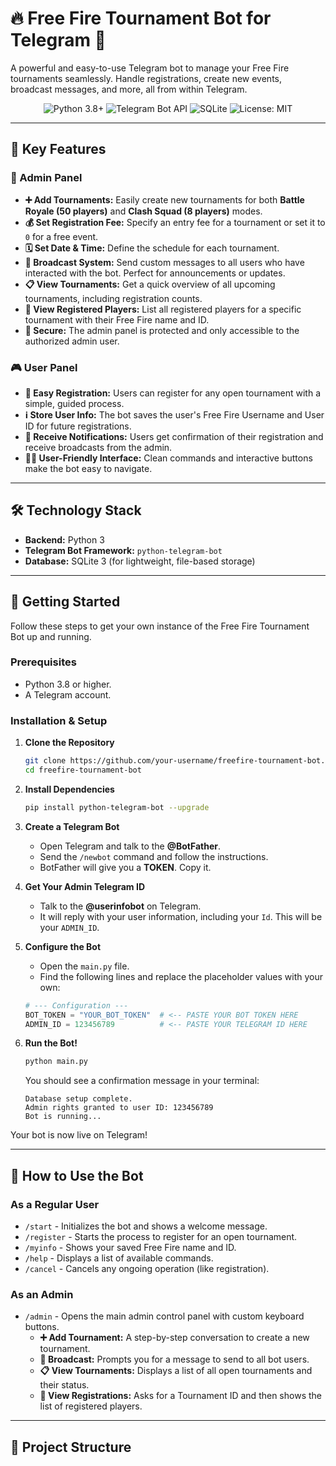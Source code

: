 # 🔥 Free Fire Tournament Bot for Telegram 🤖

A powerful and easy-to-use Telegram bot to manage your Free Fire tournaments seamlessly. Handle registrations, create new events, broadcast messages, and more, all from within Telegram.

<p align="center">
  <img src="https://img.shields.io/badge/Python-3.8%2B-blue?style=for-the-badge&logo=python" alt="Python 3.8+">
  <img src="https://img.shields.io/badge/Telegram%20Bot%20API-v6.x-blue?style=for-the-badge&logo=telegram" alt="Telegram Bot API">
  <img src="https://img.shields.io/badge/Database-SQLite-blue?style=for-the-badge&logo=sqlite" alt="SQLite">
  <img src="https://img.shields.io/badge/License-MIT-green?style=for-the-badge" alt="License: MIT">
</p>

---

## 🌟 Key Features

### 👑 Admin Panel
-   **➕ Add Tournaments:** Easily create new tournaments for both **Battle Royale (50 players)** and **Clash Squad (8 players)** modes.
-   **💰 Set Registration Fee:** Specify an entry fee for a tournament or set it to `0` for a free event.
-   **🗓️ Set Date & Time:** Define the schedule for each tournament.
-   **📢 Broadcast System:** Send custom messages to all users who have interacted with the bot. Perfect for announcements or updates.
-   **📋 View Tournaments:** Get a quick overview of all upcoming tournaments, including registration counts.
-   **👥 View Registered Players:** List all registered players for a specific tournament with their Free Fire name and ID.
-   **🔐 Secure:** The admin panel is protected and only accessible to the authorized admin user.

### 🎮 User Panel
-   **📝 Easy Registration:** Users can register for any open tournament with a simple, guided process.
-   **ℹ️ Store User Info:** The bot saves the user's Free Fire Username and User ID for future registrations.
-   **🔔 Receive Notifications:** Users get confirmation of their registration and receive broadcasts from the admin.
-   **🙋‍♀️ User-Friendly Interface:** Clean commands and interactive buttons make the bot easy to navigate.

---

## 🛠️ Technology Stack

-   **Backend:** Python 3
-   **Telegram Bot Framework:** `python-telegram-bot`
-   **Database:** SQLite 3 (for lightweight, file-based storage)

---

## 🚀 Getting Started

Follow these steps to get your own instance of the Free Fire Tournament Bot up and running.

### Prerequisites

-   Python 3.8 or higher.
-   A Telegram account.

### Installation & Setup

1.  **Clone the Repository**
    ```bash
    git clone https://github.com/your-username/freefire-tournament-bot.git
    cd freefire-tournament-bot
    ```

2.  **Install Dependencies**
    ```bash
    pip install python-telegram-bot --upgrade
    ```

3.  **Create a Telegram Bot**
    -   Open Telegram and talk to the **@BotFather**.
    -   Send the `/newbot` command and follow the instructions.
    -   BotFather will give you a **TOKEN**. Copy it.

4.  **Get Your Admin Telegram ID**
    -   Talk to the **@userinfobot** on Telegram.
    -   It will reply with your user information, including your `Id`. This will be your `ADMIN_ID`.

5.  **Configure the Bot**
    -   Open the `main.py` file.
    -   Find the following lines and replace the placeholder values with your own:
    ```python
    # --- Configuration ---
    BOT_TOKEN = "YOUR_BOT_TOKEN"  # <-- PASTE YOUR BOT TOKEN HERE
    ADMIN_ID = 123456789          # <-- PASTE YOUR TELEGRAM ID HERE
    ```

6.  **Run the Bot!**
    ```bash
    python main.py
    ```
    You should see a confirmation message in your terminal:
    ```
    Database setup complete.
    Admin rights granted to user ID: 123456789
    Bot is running...
    ```

Your bot is now live on Telegram!

---

## 🤖 How to Use the Bot

### As a Regular User
-   `/start` - Initializes the bot and shows a welcome message.
-   `/register` - Starts the process to register for an open tournament.
-   `/myinfo` - Shows your saved Free Fire name and ID.
-   `/help` - Displays a list of available commands.
-   `/cancel` - Cancels any ongoing operation (like registration).

### As an Admin
-   `/admin` - Opens the main admin control panel with custom keyboard buttons.
    -   **➕ Add Tournament:** A step-by-step conversation to create a new tournament.
    -   **📢 Broadcast:** Prompts you for a message to send to all bot users.
    -   **📋 View Tournaments:** Displays a list of all open tournaments and their status.
    -   **👥 View Registrations:** Asks for a Tournament ID and then shows the list of registered players.

---

## 📂 Project Structure